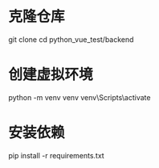 # 克隆仓库
git clone <your-repo-url>
cd python_vue_test/backend

# 创建虚拟环境
python -m venv venv
venv\Scripts\activate

# 安装依赖
pip install -r requirements.txt